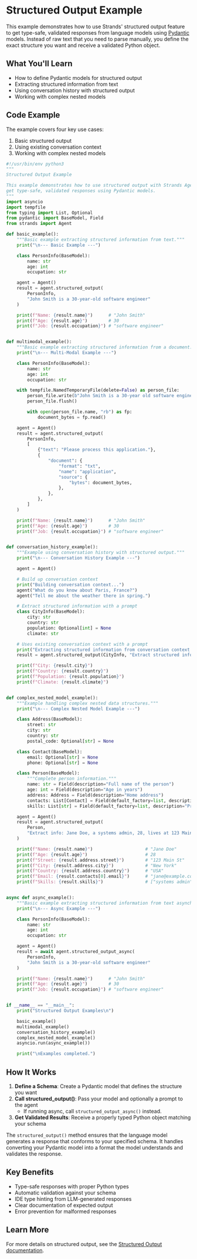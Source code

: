 # Structured Output Example

This example demonstrates how to use Strands' structured output feature to get type-safe, validated responses from language models using [Pydantic](https://docs.pydantic.dev/latest/concepts/models/) models. Instead of raw text that you need to parse manually, you define the exact structure you want and receive a validated Python object.

## What You'll Learn

- How to define Pydantic models for structured output
- Extracting structured information from text
- Using conversation history with structured output
- Working with complex nested models

## Code Example

The example covers four key use cases:

1. Basic structured output
2. Using existing conversation context
3. Working with complex nested models

```python
#!/usr/bin/env python3
"""
Structured Output Example

This example demonstrates how to use structured output with Strands Agents to
get type-safe, validated responses using Pydantic models.
"""
import asyncio
import tempfile
from typing import List, Optional
from pydantic import BaseModel, Field
from strands import Agent

def basic_example():
    """Basic example extracting structured information from text."""
    print("\n--- Basic Example ---")

    class PersonInfo(BaseModel):
        name: str
        age: int
        occupation: str

    agent = Agent()
    result = agent.structured_output(
        PersonInfo,
        "John Smith is a 30-year-old software engineer"
    )

    print(f"Name: {result.name}")      # "John Smith"
    print(f"Age: {result.age}")        # 30
    print(f"Job: {result.occupation}") # "software engineer"


def multimodal_example():
    """Basic example extracting structured information from a document."""
    print("\n--- Multi-Modal Example ---")

    class PersonInfo(BaseModel):
        name: str
        age: int
        occupation: str

    with tempfile.NamedTemporaryFile(delete=False) as person_file:
        person_file.write(b"John Smith is a 30-year old software engineer")
        person_file.flush()

        with open(person_file.name, "rb") as fp:
            document_bytes = fp.read()

    agent = Agent()
    result = agent.structured_output(
        PersonInfo,
        [
            {"text": "Please process this application."},
            {
                "document": {
                    "format": "txt",
                    "name": "application",
                    "source": {
                        "bytes": document_bytes,
                    },
                },
            },
        ]
    )

    print(f"Name: {result.name}")      # "John Smith"
    print(f"Age: {result.age}")        # 30
    print(f"Job: {result.occupation}") # "software engineer"


def conversation_history_example():
    """Example using conversation history with structured output."""
    print("\n--- Conversation History Example ---")

    agent = Agent()

    # Build up conversation context
    print("Building conversation context...")
    agent("What do you know about Paris, France?")
    agent("Tell me about the weather there in spring.")

    # Extract structured information with a prompt
    class CityInfo(BaseModel):
        city: str
        country: str
        population: Optional[int] = None
        climate: str

    # Uses existing conversation context with a prompt
    print("Extracting structured information from conversation context...")
    result = agent.structured_output(CityInfo, "Extract structured information about Paris")

    print(f"City: {result.city}")
    print(f"Country: {result.country}")
    print(f"Population: {result.population}")
    print(f"Climate: {result.climate}")


def complex_nested_model_example():
    """Example handling complex nested data structures."""
    print("\n--- Complex Nested Model Example ---")

    class Address(BaseModel):
        street: str
        city: str
        country: str
        postal_code: Optional[str] = None

    class Contact(BaseModel):
        email: Optional[str] = None
        phone: Optional[str] = None

    class Person(BaseModel):
        """Complete person information."""
        name: str = Field(description="Full name of the person")
        age: int = Field(description="Age in years")
        address: Address = Field(description="Home address")
        contacts: List[Contact] = Field(default_factory=list, description="Contact methods")
        skills: List[str] = Field(default_factory=list, description="Professional skills")

    agent = Agent()
    result = agent.structured_output(
        Person,
        "Extract info: Jane Doe, a systems admin, 28, lives at 123 Main St, New York, USA. Email: jane@example.com"
    )

    print(f"Name: {result.name}")                    # "Jane Doe"
    print(f"Age: {result.age}")                      # 28
    print(f"Street: {result.address.street}")        # "123 Main St" 
    print(f"City: {result.address.city}")            # "New York"
    print(f"Country: {result.address.country}")      # "USA"
    print(f"Email: {result.contacts[0].email}")      # "jane@example.com"
    print(f"Skills: {result.skills}")                # ["systems admin"]


async def async_example():
    """Basic example extracting structured information from text asynchronously."""
    print("\n--- Async Example ---")

    class PersonInfo(BaseModel):
        name: str
        age: int
        occupation: str

    agent = Agent()
    result = await agent.structured_output_async(
        PersonInfo,
        "John Smith is a 30-year-old software engineer"
    )

    print(f"Name: {result.name}")      # "John Smith"
    print(f"Age: {result.age}")        # 30
    print(f"Job: {result.occupation}") # "software engineer"


if __name__ == "__main__":
    print("Structured Output Examples\n")

    basic_example()
    multimodal_example()
    conversation_history_example()
    complex_nested_model_example()
    asyncio.run(async_example())

    print("\nExamples completed.")
```

## How It Works

1. **Define a Schema**: Create a Pydantic model that defines the structure you want
2. **Call structured_output()**: Pass your model and optionally a prompt to the agent
   - If running async, call `structured_output_async()` instead.
3. **Get Validated Results**: Receive a properly typed Python object matching your schema

The `structured_output()` method ensures that the language model generates a response that conforms to your specified schema. It handles converting your Pydantic model into a format the model understands and validates the response.

## Key Benefits

- Type-safe responses with proper Python types
- Automatic validation against your schema
- IDE type hinting from LLM-generated responses
- Clear documentation of expected output
- Error prevention for malformed responses

## Learn More

For more details on structured output, see the [Structured Output documentation](../../user-guide/concepts/agents/structured-output.md).
